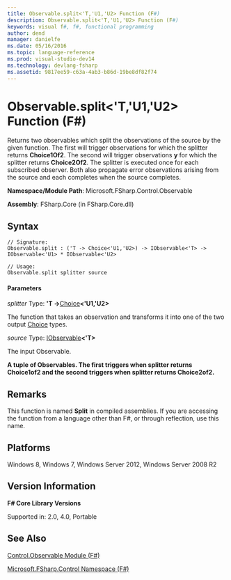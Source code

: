 ```yaml
---
title: Observable.split<'T,'U1,'U2> Function (F#)
description: Observable.split<'T,'U1,'U2> Function (F#)
keywords: visual f#, f#, functional programming
author: dend
manager: danielfe
ms.date: 05/16/2016
ms.topic: language-reference
ms.prod: visual-studio-dev14
ms.technology: devlang-fsharp
ms.assetid: 9817ee59-c63a-4ab3-b86d-19be8df82f74 
---
```


# Observable.split<'T,'U1,'U2> Function (F#)

Returns two observables which split the observations of the source by the given function. The first will trigger observations for which the splitter returns **Choice1Of2**. The second will trigger observations **y** for which the splitter returns **Choice2Of2**. The splitter is executed once for each subscribed observer. Both also propagate error observations arising from the source and each completes when the source completes.

**Namespace/Module Path**: Microsoft.FSharp.Control.Observable

**Assembly**: FSharp.Core (in FSharp.Core.dll)


## Syntax

```
// Signature:
Observable.split : ('T -> Choice<'U1,'U2>) -> IObservable<'T> -> IObservable<'U1> * IObservable<'U2>

// Usage:
Observable.split splitter source
```

#### Parameters
*splitter*
Type: **'T -&gt;**[Choice](https://msdn.microsoft.com/library/2ab2513e-e307-4360-96cd-8b682a8d64f0)**&lt;'U1,'U2&gt;**


The function that takes an observation and transforms it into one of the two output [Choice](https://msdn.microsoft.com/library/2ab2513e-e307-4360-96cd-8b682a8d64f0) types.


*source*
Type: [IObservable](https://msdn.microsoft.com/library/04855e2b-42e4-4342-860a-b86566c4f2d9)**&lt;'T&gt;**


The input Observable.



**A tuple of Observables. The first triggers when splitter returns Choice1of2 and the second triggers when splitter returns Choice2of2.**
## Remarks
This function is named **Split** in compiled assemblies. If you are accessing the function from a language other than F#, or through reflection, use this name.


## Platforms
Windows 8, Windows 7, Windows Server 2012, Windows Server 2008 R2


## Version Information
**F# Core Library Versions**

Supported in: 2.0, 4.0, Portable




## See Also
[Control.Observable Module &#40;F&#35;&#41;](Control.Observable-Module-%5BFSharp%5D.md)

[Microsoft.FSharp.Control Namespace &#40;F&#35;&#41;](Microsoft.FSharp.Control-Namespace-%5BFSharp%5D.md)

